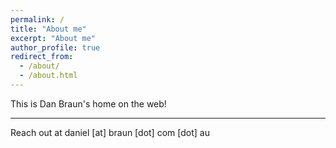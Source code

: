 ```yaml
---
permalink: /
title: "About me"
excerpt: "About me"
author_profile: true
redirect_from: 
  - /about/
  - /about.html
---
```


This is Dan Braun's home on the web!

---

Reach out at daniel [at] braun [dot] com [dot] au
